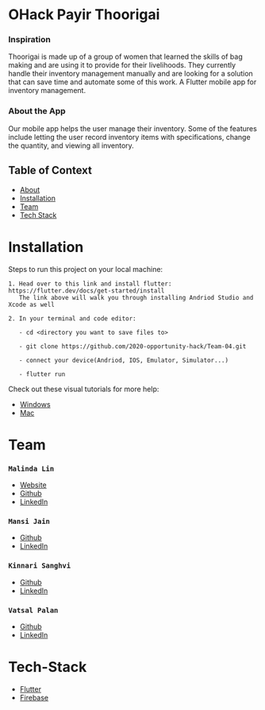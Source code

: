# OHack Payir Thoorigai

### Inspiration
Thoorigai is made up of a group of women that learned the skills of bag making and are using it to provide for their livelihoods. They currently handle their inventory management manually and are looking for a solution that can save time and automate some of this work.
A Flutter mobile app for inventory management.

### About the App
Our mobile app helps the user manage their inventory. Some of the features include letting the user record inventory items with specifications, change the quantity, and viewing all inventory.

## Table of Context
- [About](#OHack-Payir-Thoorigai) 
- [Installation](#Installation) 
- [Team](#Team) 
- [Tech Stack](#Tech-Stack) 


# Installation
Steps to run this project on your local machine:

```
1. Head over to this link and install flutter: https://flutter.dev/docs/get-started/install
   The link above will walk you through installing Andriod Studio and Xcode as well

2. In your terminal and code editor: 

   - cd <directory you want to save files to>
   
   - git clone https://github.com/2020-opportunity-hack/Team-04.git

   - connect your device(Andriod, IOS, Emulator, Simulator...)

   - flutter run
```
Check out these visual tutorials for more help: 
 - [Windows](https://www.youtube.com/watch?v=Z2ugnpCQuyw)
 - [Mac](https://www.youtube.com/watch?v=hL7pkX1Pfko)

# Team

### `Malinda Lin`
- [Website](https://malinda.dev/)
- [Github](https://github.com/malinda-lin)
- [LinkedIn](https://www.linkedin.com/in/malinda-lin/)

### `Mansi Jain`
- [Github](https://github.com/supermansi)
- [LinkedIn](https://www.linkedin.com/in/jmansi/)

### `Kinnari Sanghvi`
- [Github](https://github.com/kinnarisanghvi)
- [LinkedIn](https://www.linkedin.com/in/kinnari-sanghvi/)

### `Vatsal Palan`
- [Github](https://github.com/vatsal1999)
- [LinkedIn](https://www.linkedin.com/in/vatsalpalan/)

# Tech-Stack

- [Flutter](https://flutter.dev/)
- [Firebase](https://firebase.google.com/)
